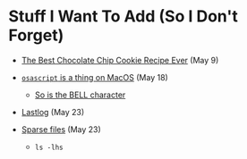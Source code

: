 # Stuff I Want To Add (So I Don't Forget)

* [The Best Chocolate Chip Cookie Recipe Ever](https://joyfoodsunshine.com/the-most-amazing-chocolate-chip-cookies/) (May 9)

* [`osascript` is a thing on MacOS](https://ss64.com/osx/osascript.html) (May 18)
   * [So is the BELL character](https://superuser.com/questions/806511/how-can-i-ring-the-audio-bell-within-a-bash-script-running-under-gnu-screen)

* [Lastlog](https://en.wikipedia.org/wiki/Lastlog) (May 23)

* [Sparse files](https://stackoverflow.com/questions/43126760/what-is-a-sparse-file-and-why-do-we-need-it) (May 23)
  * `ls -lhs`
